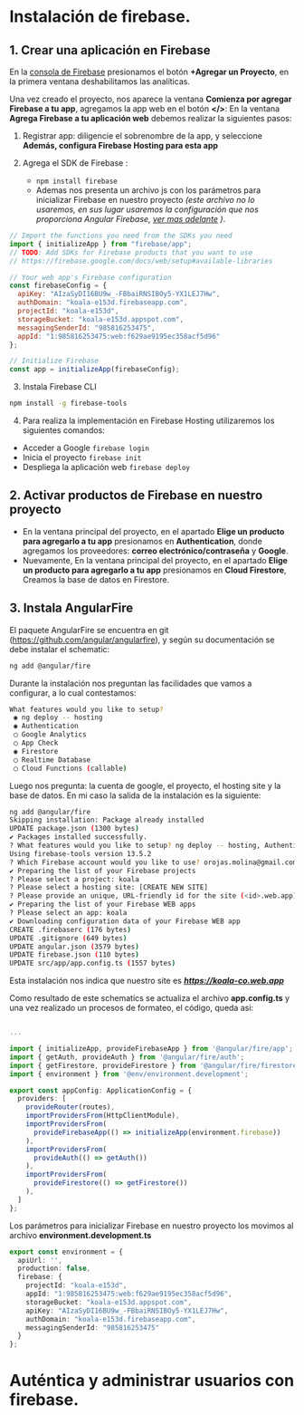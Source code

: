 # Instalación de firebase.

## 1. Crear una aplicación en Firebase

En la [consola de Firebase](https://console.firebase.google.com/?hl=es) presionamos el botón **+Agregar un Proyecto**, en la primera ventana deshabilitamos las analíticas. <br>

Una vez creado el proyecto, nos aparece la ventana **Comienza por agregar Firebase a tu app**, agregamos la app web en el botón **</>**:
En la ventana **Agrega Firebase a tu aplicación web** debemos realizar la siguientes pasos:

1. Registrar app: diligencie el sobrenombre de la app, y seleccione **Además, configura Firebase Hosting para esta app**

2. Agrega el SDK de Firebase :
    * ``npm install firebase``
    * Ademas nos presenta un archivo js con los parámetros para inicializar Firebase en nuestro proyecto *(este archivo no lo usaremos, en sus lugar usaremos la configuración que nos proporciona Angular Firebase, [ver mas adelante](#3-instala-angularfire) )*.
``` js
// Import the functions you need from the SDKs you need
import { initializeApp } from "firebase/app";
// TODO: Add SDKs for Firebase products that you want to use
// https://firebase.google.com/docs/web/setup#available-libraries

// Your web app's Firebase configuration
const firebaseConfig = {
  apiKey: "AIzaSyDI16BU9w_-FBbaiRNSIBOy5-YX1LEJ7Hw",
  authDomain: "koala-e153d.firebaseapp.com",
  projectId: "koala-e153d",
  storageBucket: "koala-e153d.appspot.com",
  messagingSenderId: "985816253475",
  appId: "1:985816253475:web:f629ae9195ec358acf5d96"
};

// Initialize Firebase
const app = initializeApp(firebaseConfig);
```

3. Instala Firebase CLI 
``` bash
npm install -g firebase-tools
```

4. Para realiza la implementación en Firebase Hosting utilizaremos los siguientes comandos:
  * Acceder a Google ``firebase login``
  * Inicia el proyecto ``firebase init``
  * Despliega la aplicación web ``firebase deploy``

## 2. Activar productos de Firebase en nuestro proyecto
* En la ventana principal del proyecto, en el apartado **Elige un producto para agregarlo a tu app** presionamos en **Authentication**, donde agregamos los proveedores: **correo electrónico/contraseña** y **Google**.
* Nuevamente, En la ventana principal del proyecto, en el apartado **Elige un producto para agregarlo a tu app** presionamos en **Cloud Firestore**, Creamos la base de datos en Firestore.

## 3. Instala AngularFire

El paquete AngularFire se encuentra en git (https://github.com/angular/angularfire), y según su documentación se debe instalar el schematic:
``` bash
ng add @angular/fire
```
Durante la instalación nos preguntan las facilidades que vamos a configurar, a lo cual contestamos:
``` bash
What features would you like to setup? 
 ◉ ng deploy -- hosting
 ◉ Authentication
 ◯ Google Analytics
 ◯ App Check
 ◉ Firestore
 ◯ Realtime Database
 ◯ Cloud Functions (callable)
 ```
Luego nos pregunta: la cuenta de google, el proyecto, el hosting site y la base de datos. En mi caso la salida de la instalación es la siguiente:
``` bash
ng add @angular/fire
Skipping installation: Package already installed
UPDATE package.json (1300 bytes)
✔ Packages installed successfully.
? What features would you like to setup? ng deploy -- hosting, Authentication, Firestore
Using firebase-tools version 13.5.2
? Which Firebase account would you like to use? orojas.molina@gmail.com
✔ Preparing the list of your Firebase projects
? Please select a project: koala
? Please select a hosting site: [CREATE NEW SITE]
? Please provide an unique, URL-friendly id for the site (<id>.web.app): koala-co
✔ Preparing the list of your Firebase WEB apps
? Please select an app: koala
✔ Downloading configuration data of your Firebase WEB app
CREATE .firebaserc (176 bytes)
UPDATE .gitignore (649 bytes)
UPDATE angular.json (3579 bytes)
UPDATE firebase.json (110 bytes)
UPDATE src/app/app.config.ts (1557 bytes)
```
Esta instalación nos indica que nuestro site es ***https://koala-co.web.app*** 

Como resultado de este schematics se actualiza el archivo **app.config.ts** y una vez realizado un procesos de formateo, el código, queda asi:

``` ts

...

import { initializeApp, provideFirebaseApp } from '@angular/fire/app';
import { getAuth, provideAuth } from '@angular/fire/auth';
import { getFirestore, provideFirestore } from '@angular/fire/firestore';
import { environment } from '@env/environment.development';

export const appConfig: ApplicationConfig = {
  providers: [
    provideRouter(routes),
    importProvidersFrom(HttpClientModule),
    importProvidersFrom(
      provideFirebaseApp(() => initializeApp(environment.firebase))
    ),
    importProvidersFrom(
      provideAuth(() => getAuth())
    ),
    importProvidersFrom(
      provideFirestore(() => getFirestore())
    ),
  ]
};
```
Los parámetros para inicializar Firebase en nuestro proyecto los movimos al archivo **environment.development.ts**
``` ts
export const environment = {
  apiUrl: '',
  production: false,
  firebase: {
    projectId: "koala-e153d",
    appId: "1:985816253475:web:f629ae9195ec358acf5d96",
    storageBucket: "koala-e153d.appspot.com",
    apiKey: "AIzaSyDI16BU9w_-FBbaiRNSIBOy5-YX1LEJ7Hw",
    authDomain: "koala-e153d.firebaseapp.com",
    messagingSenderId: "985816253475"
  }
};
```

# Auténtica y administrar usuarios con firebase.
